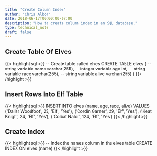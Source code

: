 ```yaml
---
title: "Create Column Index"
author: "Chris Albon"
date: 2018-06-17T00:00:00-07:00
description: "How to create column index in an SQL database."
type: technical_note
draft: false
---
```


## Create Table Of Elves

{{< highlight sql >}}
-- Create table called elves
CREATE TABLE elves (
    -- string variable
    name varchar(255),
    -- integer variable
    age int,
    -- string variable
    race varchar(255),
    -- string variable
    alive varchar(255)
)
{{< /highlight >}}

## Insert Rows Into Elf Table

{{< highlight sql >}}
INSERT INTO elves (name, age, race, alive)
VALUES ('Dallar Woodfoot', 25, 'Elf', 'Yes'),
       ('Cordin Garner', 29, 'Elf', 'Yes'),
       ('Keat Knigh', 24, 'Elf', 'Yes'),
       ('Colbat Nalor', 124, 'Elf', 'Yes')
{{< /highlight >}}

## Create Index

{{< highlight sql >}}
-- Index the names column in the elves table
CREATE INDEX ON elves (name)
{{< /highlight >}}